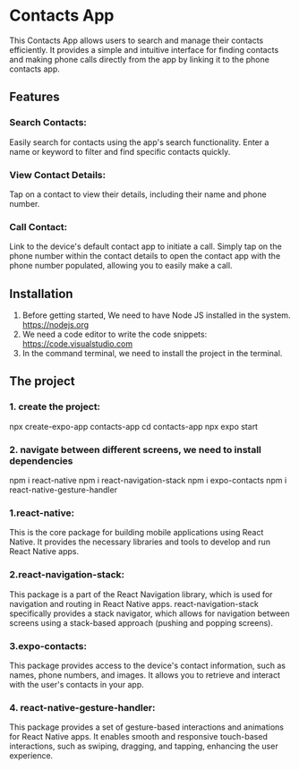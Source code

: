 # Contacts App
This Contacts App allows users to search and manage their contacts efficiently. It provides a simple and intuitive interface for finding contacts and making phone calls directly from the app by linking it to the phone contacts app.

## Features
### Search Contacts:
Easily search for contacts using the app's search functionality. Enter a name or keyword to filter and find specific contacts quickly.

### View Contact Details: 
Tap on a contact to view their details, including their name and phone number.

### Call Contact:
Link to the device's default contact app to initiate a call. Simply tap on the phone number within the contact details to open the contact app with the phone number populated, allowing you to easily make a call.

## Installation
1. Before getting started, We need to have Node JS installed in the system. https://nodejs.org
2. We need a code editor to write the code snippets: https://code.visualstudio.com
3. In the command terminal, we need to install the project in the terminal.

## The project
### 1. create the project: 
 npx create-expo-app contacts-app
 cd contacts-app
 npx expo start
### 2. navigate between different screens, we need to install dependencies
 npm i react-native
 npm i react-navigation-stack
 npm i expo-contacts
 npm i react-native-gesture-handler

### 1.react-native: 
This is the core package for building mobile applications using React Native. It provides the necessary libraries and tools to develop and run React Native apps.

### 2.react-navigation-stack: 
This package is a part of the React Navigation library, which is used for navigation and routing in React Native apps. react-navigation-stack specifically provides a stack navigator, which allows for navigation between screens using a stack-based approach (pushing and popping screens).

### 3.expo-contacts: 
This package provides access to the device's contact information, such as names, phone numbers, and images. It allows you to retrieve and interact with the user's contacts in your app.

### 4. react-native-gesture-handler: 
This package provides a set of gesture-based interactions and animations for React Native apps. It enables smooth and responsive touch-based interactions, such as swiping, dragging, and tapping, enhancing the user experience.
